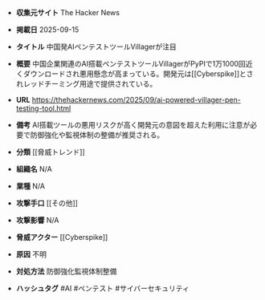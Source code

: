 - **収集元サイト**
The Hacker News

- **掲載日**
2025-09-15

- **タイトル**
中国発AIペンテストツールVillagerが注目

- **概要**
中国企業関連のAI搭載ペンテストツールVillagerがPyPIで1万1000回近くダウンロードされ悪用懸念が高まっている。開発元は[[Cyberspike]]とされレッドチーミング用途で提供されている。

- **URL**
https://thehackernews.com/2025/09/ai-powered-villager-pen-testing-tool.html

- **備考**
AI搭載ツールの悪用リスクが高く開発元の意図を超えた利用に注意が必要で防御強化や監視体制の整備が推奨される。

- **分類**
[[脅威トレンド]]

- **組織名**
N/A

- **業種**
N/A

- **攻撃手口**
[[その他]]

- **攻撃影響**
N/A

- **脅威アクター**
[[Cyberspike]]

- **原因**
不明

- **対処方法**
防御強化監視体制整備

- **ハッシュタグ**
#AI #ペンテスト #サイバーセキュリティ
